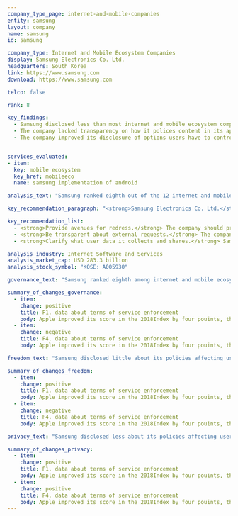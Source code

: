 ```yaml
---
company_type_page: internet-and-mobile-companies
entity: samsung
layout: company
name: samsung
id: samsung

company_type: Internet and Mobile Ecosystem Companies
display: Samsung Electronics Co. Ltd.
headquarters: South Korea
link: https://www.samsung.com
download: https://www.samsung.com

telco: false

rank: 8

key_findings:
  - Samsung disclosed less than most internet and mobile ecosystem companies about policies affecting users’ freedom of expression and privacy.
  - The company lacked transparency on how it polices content in its app store and about government demands for user data.
  - The company improved its disclosure of options users have to control how their information is used for targeted advertising, but still lacked transparency about its handling of user information in key areas.


services_evaluated:
- item:
  key: mobile ecosystem
  key_href: mobileeco
  name: samsung implementation of android

analysis_text: "Samsung ranked eighth out of the 12 internet and mobile ecosystem companies evaluated, disclosing less than most of its peers about policies affecting users’ freedom of expression and privacy. Despite some improvements in the 2018 Index, the company continued to lag behind Kakao, the other South Korean company evaluated. Samsung improved its disclosure of senior leadership oversight over how policies and practices may affect freedom of expression and privacy, and disclosed new information about its human rights impact assessments. It also improved its disclosure of options users have to control how their information is used for targeted advertising. While South Korea has one of the strongest data protection regimes in the world—for instance, it requires companies to obtain consent from users when collecting and sharing user information—Samsung still lacked clarity about these policies and practices in its public disclosure. Companies are also legally required to offer grievance mechanisms, but Samsung did not publicly disclose clear options for users to submit freedom of expression and privacy-related complaints."

key_recommendation_paragraph: "<strong>Samsung Electronics Co. Ltd.</strong> sells a range of consumer electronics, home appliances, and information technology solutions worldwide. It produces products including televisions, mobile phones, network equipment, and audio and video equipment."

key_recommendation_list:
  - <strong>Provide avenues for redress.</strong> The company should provide comprehensive information on how users can file complaints if their freedom of expression or privacy rights are violated by company practices.
  - <strong>Be transparent about external requests.</strong> The company should provide data on how many third party requests it received to restrict content and accounts, as well as requests received to hand over user information.
  - <strong>Clarify what user data it collects and shares.</strong> Samsung should be more clear with users about what types of data it collects, shares, and for what purpose, and whether it combines user information across different services.

analysis_industry: Internet Software and Services
analysis_market_cap: USD 283.3 billion
analysis_stock_symbol: "KOSE: A005930"

governance_text: "Samsung ranked eighth among internet and mobile ecosystem companies in the Governance category, below Kakao and all U.S.-based internet and mobile ecosystem companies. The company clarified that members of its executive- and management-level teams oversee how its policies and practices may impact privacy (G2), and provided more insight into human rights impact assessments related to privacy risks (G4). However, the company did not disclose a commitment to engage with stakeholders on freedom of expression and privacy issues (G5) and lacked clear disclosure of how users can submit freedom of expression and privacy related grievances (G6)."

summary_of_changes_governance:
  - item:
    change: positive
    title: F1. data about terms of service enforcement
    body: Apple improved its score in the 2018Index by four pouints, the second-largest score improvement of any company evaluated(after Twitter). The company improved its public commitment.
  - item:
    change: negative
    title: F4. data about terms of service enforcement
    body: Apple improved its score in the 2018Index by four pouints, the second-largest score improvement of any company evaluated(after Twitter). The company improved its public commitment.

freedom_text: "Samsung disclosed little about its policies affecting users’ freedom of expression, ranking eighth out of 12 internet and mobile ecosystem companies in this category, on par with Russian internet company Mail.Ru.<br /><br /><strong>Content or account restrictions:</strong> Samsung lacked transparency about its processes for policing content and activities that violate its own rules in its app store, but disclosed more than Apple and several other companies. For both Galaxy users and app developers, Samsung disclosed some information about why it may restrict content or accounts (F3), but disclosed no data about the volume or nature of content or accounts it restricted for violating these rules (F4). Samsung also failed to disclose whether it notifies users who attempt to access content that has been restricted (F8).<br /><br /><strong>Content and account restriction requests:</strong> Samsung was one of two internet and mobile ecosystem companies, including Chinese company Baidu, that disclosed no information about its process for handling government or private requests to restrict content or user accounts (F5), or data about the number of such requests it received and with which it complied (F6, F7). There are no regulatory obstacles in South Korea preventing the company from disclosing this information. Notably, Kakao is far more transparent about these processes, demonstrating that increased disclosure of how the company handles these types of demands is possible.<br /><br /><strong>Identity policy:</strong>Samsung disclosed that users and developers are required to submit a government-issued ID or phone number (F11)."

summary_of_changes_freedom:
  - item:
    change: positive
    title: F1. data about terms of service enforcement
    body: Apple improved its score in the 2018Index by four pouints, the second-largest score improvement of any company evaluated(after Twitter). The company improved its public commitment.
  - item:
    change: negative
    title: F4. data about terms of service enforcement
    body: Apple improved its score in the 2018Index by four pouints, the second-largest score improvement of any company evaluated(after Twitter). The company improved its public commitment.

privacy_text: "Samsung disclosed less about its policies affecting users’ privacy than most other internet and mobile ecosystem companies evaluated, other than Mail.Ru and Baidu.<br /><br /><strong>Handling of user information:</strong> Samsung disclosed less than most other internet and mobile ecosystem companies about its policies for handling user information, scoring higher on these indicators than only Yandex, Baidu, and Mail.Ru (P3-P9). The company was less clear in the 2018 Index about whether it combines user information across different services (P5). While Samsung improved its disclosure of options users have to opt-out of targeted advertising, but this suggests that targeted advertising is on by default (P7). It also failed to disclose if it tracks users across third-party websites using cookies, widgets, or other types of tracking tools (P9).<br /><br /><strong>Requests for user information:</strong> Samsung was one of three internet and mobile ecosystem companies, including Mail.Ru and Tencent, that disclosed no information about its process for responding to government or private requests for user information (P10). It did not publish any data about such requests it received or with which it complied (P11), and failed to disclose whether it notifies users when their information is requested (P12).<br /><br /><strong>Security:</strong> Samsung <a href=\"https://kp-cdn.samsungknox.com/b4d72b36cd0bc416d54f9d188ab381a1.pdf\" target=\"_blank\">disclosed</a> little about its security policies compared to its peers (P13-P18). It disclosed a bug bounty program but, like most companies, fell short of committing to refrain from prosecuting security researchers (P14). It disclosed that it receives security updates from Google for its Android operating system, but did not specify a timeframe for delivering updates to users (P14). It disclosed nothing about its policy for responding to data breaches (P15), or about what types of encryption are in place to protect user information in transit or on Samsung devices (P16)."

summary_of_changes_privacy:
  - item:
    change: positive
    title: F1. data about terms of service enforcement
    body: Apple improved its score in the 2018Index by four pouints, the second-largest score improvement of any company evaluated(after Twitter). The company improved its public commitment.
  - item:
    change: positive
    title: F4. data about terms of service enforcement
    body: Apple improved its score in the 2018Index by four pouints, the second-largest score improvement of any company evaluated(after Twitter). The company improved its public commitment.
---
```

